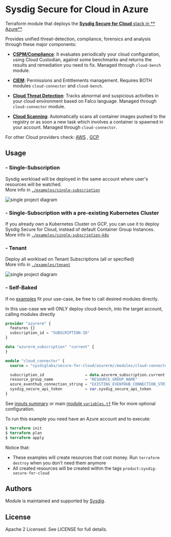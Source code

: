 # Sysdig Secure for Cloud in Azure

Terraform module that deploys the [**Sysdig Secure for Cloud** stack in **
Azure**](https://docs.sysdig.com/en/docs/installation/sysdig-secure-for-cloud/deploy-sysdig-secure-for-cloud-on-azure).
<br/>

Provides unified threat-detection, compliance, forensics and analysis through these major components:

* **[CSPM/Compliance](https://docs.sysdig.com/en/docs/sysdig-secure/benchmarks/)**: It evaluates periodically your cloud
  configuration, using Cloud Custodian, against some benchmarks and returns the results and remediation you need to fix.
  Managed through `cloud-bench` module. <br/>

* **[CIEM](https://docs.sysdig.com/en/docs/sysdig-secure/posture/)**: Permissions and Entitlements management. Requires
  BOTH modules  `cloud-connector` and `cloud-bench`. <br/>

* **[Cloud Threat Detection](https://docs.sysdig.com/en/docs/sysdig-secure/insights/)**: Tracks abnormal and suspicious
  activities in your cloud environment based on Falco language. Managed through `cloud-connector` module. <br/>

* **[Cloud Scanning](https://docs.sysdig.com/en/docs/sysdig-secure/scanning/)**: Automatically scans all container
  images pushed to the registry or as soon a new task which involves a container is spawned in your account. Managed
  through `cloud-connector`. <br/>

For other Cloud providers check: [AWS](https://github.com/sysdiglabs/terraform-aws-secure-for-cloud)
, [GCP](https://github.com/sysdiglabs/terraform-google-secure-for-cloud)

## Usage

### - Single-Subscription

Sysdig workload will be deployed in the same account where user's resources will be watched.<br/>
More info
in [`./examples/single-subscription`](https://github.com/sysdiglabs/terraform-azurerm-secure-for-cloud/tree/master/examples/single-subscription)

![single project diagram](https://github.com/sysdiglabs/terraform-azure-secure-for-cloud/blob/master/examples/single-subscription/diagram-single.png?raw=true)

### - Single-Subscription with a pre-existing Kubernetes Cluster

If you already own a Kubernetes Cluster on GCP, you can use it to deploy Sysdig Secure for Cloud, instead of default
Container Group Instances.<br/>
More info
in [`./examples/single-subscription-k8s`](https://github.com/sysdiglabs/terraform-azurerm-secure-for-cloud/tree/master/examples/single-subscription-k8s)

### - Tenant

Deploy all workload on Tenant Subscriptions (all or specified)<br/>
More info
in [`./examples/tenant`](https://github.com/sysdiglabs/terraform-azurerm-secure-for-cloud/tree/master/examples/tenant)

![single project diagram](https://github.com/sysdiglabs/terraform-azure-secure-for-cloud/blob/master/examples/single-subscription/diagram-single.png?raw=true)

### - Self-Baked

If no [examples](https://github.com/sysdiglabs/terraform-azurerm-secure-for-cloud/tree/master/examples) fit your
use-case, be free to call desired modules directly.

In this use-case we will ONLY deploy cloud-bench, into the target account, calling modules directly

```terraform
provider "azurerm" {
  features {}
  subscription_id = "SUBSCRIPTION-ID"
}

data "azurerm_subscription" "current" {
}

module "cloud_connector" {
  source = "sysdiglabs/secure-for-cloud/azurerm//modules/cloud-connector"

  subscription_id                  = data.azurerm_subscription.current.subscription_id
  resource_group_name              = "RESOURCE_GROUP_NAME"
  azure_eventhub_connection_string = "EXISTING_EVENTHUB_CONNECTION_STRING"
  sysdig_secure_api_token          = var.sysdig_secure_api_token
}

```

See [inputs summary](#inputs) or
main [module `variables.tf`](https://github.com/sysdiglabs/terraform-azurerm-secure-for-cloud/tree/master/variables.tf)
file for more optional configuration.

To run this example you need have an Azure account and to execute:

```terraform
$ terraform init
$ terraform plan
$ terraform apply
```

Notice that:

- These examples will create resources that cost money. Run `terraform destroy` when you don't need them anymore
- All created resources will be created within the tags `product:sysdig-secure-for-cloud`

## Authors

Module is maintained and supported by [Sysdig](https://sysdig.com).

## License

Apache 2 Licensed. See LICENSE for full details.
